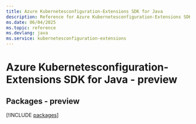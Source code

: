 ```yaml
---
title: Azure Kubernetesconfiguration-Extensions SDK for Java
description: Reference for Azure Kubernetesconfiguration-Extensions SDK for Java
ms.date: 06/04/2025
ms.topic: reference
ms.devlang: java
ms.service: kubernetesconfiguration-extensions
---
```

# Azure Kubernetesconfiguration-Extensions SDK for Java - preview
## Packages - preview
[!INCLUDE [packages](kubernetesconfiguration-extensions-index.md)]